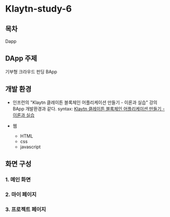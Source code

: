 # Klaytn-study-6

## 목차
Dapp

## DApp 주제
기부형 크라우드 펀딩 BApp

## 개발 환경

- 인프런의 "Klaytn 클레이튼 블록체인 어플리케이션 만들기 - 이론과 실습" 강의 BApp 개발환경과 같다.
syntax: [Klaytn 클레이튼 블록체인 어플리케이션 만들기 - 이론과 실습](https://www.inflearn.com/course/%ED%81%B4%EB%A0%88%EC%9D%B4%ED%8A%BC#)

- 웹
  - HTML
  - css
  - javascript

## 화면 구성

### 1. 메인 화면

### 2. 마이 페이지

### 3. 프로젝트 페이지
